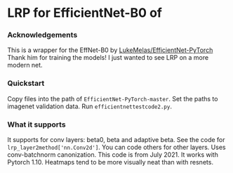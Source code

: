 # LRP for EfficientNet-B0 of 

### Acknowledgements

This is a wrapper for the EffNet-B0 by
[LukeMelas/EfficientNet-PyTorch](https://github.com/lukemelas/EfficientNet-PyTorch)
Thank him for training the models! I just wanted to see LRP on a more modern net. 



### Quickstart
Copy files into the path of `EfficientNet-PyTorch-master`.
Set the paths to imagenet validation data.
Run `efficientnettestcode2.py`.

### What it supports
It supports for conv layers: beta0, beta and adaptive beta. See the code for `lrp_layer2method['nn.Conv2d']`. You can code others for other layers. Uses conv-batchnorm canonization. This code is from July 2021. It works with Pytorch 1.10. Heatmaps tend to be more visually neat than with resnets.
    
